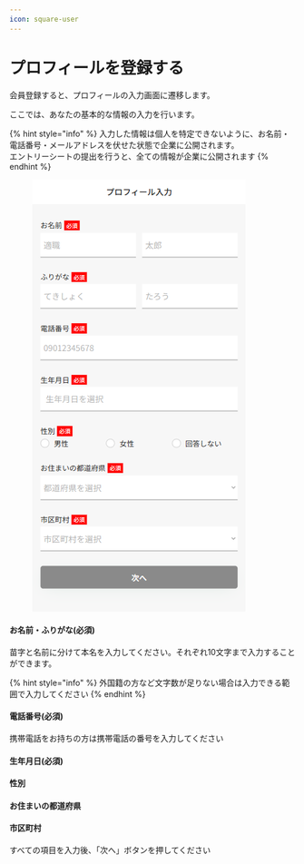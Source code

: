 ```yaml
---
icon: square-user
---
```


# プロフィールを登録する

会員登録すると、プロフィールの入力画面に遷移します。

ここでは、あなたの基本的な情報の入力を行います。

{% hint style="info" %}
入力した情報は個人を特定できないように、お名前・電話番号・メールアドレスを伏せた状態で企業に公開されます。\
エントリーシートの提出を行うと、全ての情報が企業に公開されます
{% endhint %}



<figure><img src="../.gitbook/assets/プロフィール登録.png" alt=""><figcaption></figcaption></figure>

#### お名前・ふりがな(必須)

苗字と名前に分けて本名を入力してください。それぞれ10文字まで入力することができます。

{% hint style="info" %}
外国籍の方など文字数が足りない場合は入力できる範囲で入力してください
{% endhint %}

#### 電話番号(必須)

携帯電話をお持ちの方は携帯電話の番号を入力してください

#### 生年月日(必須)

#### 性別

#### お住まいの都道府県

#### 市区町村



すべての項目を入力後、「次へ」ボタンを押してください
